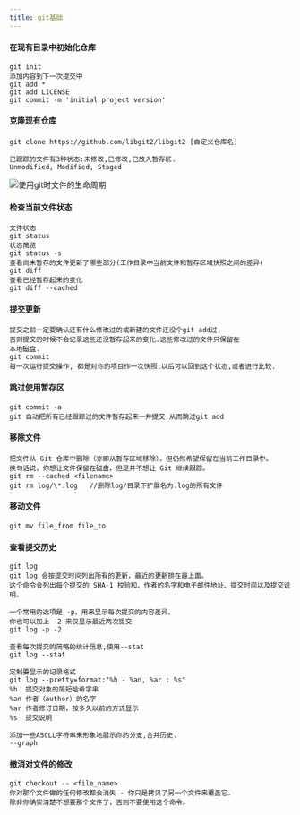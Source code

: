 ```yaml
---
title: git基础
---
```


#### 在现有目录中初始化仓库
```
git init
添加内容到下一次提交中
git add *
git add LICENSE
git commit -m 'initial project version'
```
#### 克隆现有仓库
```
git clone https://github.com/libgit2/libgit2 [自定义仓库名]
```

```
已跟踪的文件有3种状态:未修改,已修改,已放入暂存区.
Unmodified, Modified, Staged
```

![使用git时文件的生命周期](https://git-scm.com/book/en/v2/images/lifecycle.png "生命周期")

#### 检查当前文件状态
```
文件状态
git status
状态简览
git status -s
查看尚未暂存的文件更新了哪些部分(工作目录中当前文件和暂存区域快照之间的差异)
git diff
查看已经暂存起来的变化
git diff --cached
```
#### 提交更新
```
提交之前一定要确认还有什么修改过的或新建的文件还没个git add过,
否则提交的时候不会记录这些还没暂存起来的变化.这些修改过的文件只保留在
本地磁盘.
git commit
每一次运行提交操作, 都是对你的项目作一次快照,以后可以回到这个状态,或者进行比较.
```
#### 跳过使用暂存区
```
git commit -a
git 自动把所有已经跟踪过的文件暂存起来一并提交,从而跳过git add
```

#### 移除文件
```
把文件从 Git 仓库中删除（亦即从暂存区域移除），但仍然希望保留在当前工作目录中。
换句话说，你想让文件保留在磁盘，但是并不想让 Git 继续跟踪。
git rm --cached <filename>
git rm log/\*.log   //删除log/目录下扩展名为.log的所有文件
```

#### 移动文件
```
git mv file_from file_to
```
#### 查看提交历史
```
git log 
git log 会按提交时间列出所有的更新，最近的更新排在最上面。 
这个命令会列出每个提交的 SHA-1 校验和、作者的名字和电子邮件地址、提交时间以及提交说明。

一个常用的选项是 -p，用来显示每次提交的内容差异。 
你也可以加上 -2 来仅显示最近两次提交
git log -p -2

查看每次提交的简略的统计信息,使用--stat
git log --stat

定制要显示的记录格式
git log --pretty=format:"%h - %an, %ar : %s"
%h  提交对象的简短哈希字串
%an 作者（author）的名字
%ar 作者修订日期，按多久以前的方式显示
%s  提交说明

添加一些ASCLL字符串来形象地展示你的分支,合并历史.
--graph
```

#### 撤消对文件的修改
```
git checkout -- <file_name>
你对那个文件做的任何修改都会消失 - 你只是拷贝了另一个文件来覆盖它。 
除非你确实清楚不想要那个文件了，否则不要使用这个命令。
```